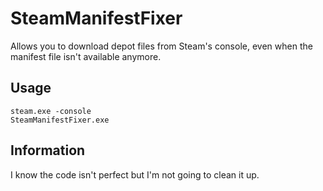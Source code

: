 # SteamManifestFixer
Allows you to download depot files from Steam's console, even when the manifest file isn't available anymore.

## Usage
```
steam.exe -console
SteamManifestFixer.exe
```

## Information
I know the code isn't perfect but I'm not going to clean it up.